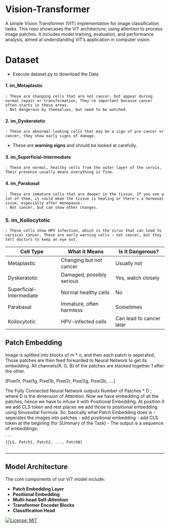 # Vision-Transformer
A simple Vision Transformer (VIT) implementation for image classification tasks. This repo showcases the ViT architecture, using attention to process image patches. It includes model training, evaluation, and performance analysis, aimed at understanding ViT’s application in computer vision.

# Dataset
- Execute dataset.py to download the Data 
#### 1. **im\_Metaplastic** 
    : These are changing cells that are not cancer, but appear during normal repair or transformation, They're important because cancer often starts in these areas.
    : Not dangerous by themselves, but need to be watched.

#### 2. **im\_Dyskeratotic**

    : These are abnormal-looking cells that may be a sign of pre-cancer or cancer, they show early signs of damage.
* These are **warning signs** and should be looked at carefully.

#### 3. **im\_Superficial-Intermediate**

    : These are normal, healthy cells from the outer layer of the cervix, Their presence usually means everything is fine.

#### 4. **im\_Parabasal**

    : These are immature cells that are deeper in the tissue, If you see a lot of them, it could mean the tissue is healing or there's a hormonal issue, especially after menopause.
    : Not cancer, but can show other changes.

### 5. **im\_Koilocytotic**

    : These cells show HPV infection, which is the virus that can lead to cervical cancer, These are early warning cells — not cancer, but they tell doctors to keep an eye out.

| Cell Type                | What it Means             | Is it Dangerous?         |
| ------------------------ | ------------------------- | ------------------------ |
| Metaplastic              | Changing but not cancer   | Usually not              |
| Dyskeratotic             | Damaged, possibly serious | Yes, watch closely       |
| Superficial-Intermediate | Normal healthy cells      | No                       |
| Parabasal                | Immature, often harmless  | Sometimes                |
| Koilocytotic             | HPV-infected cells        | Can lead to cancer later |


## Patch Embedding
Image is splitted into blocks of m * n, and then each patch is seperated, Those patches are then feed forwarded to 
Neural Network to get its embedding. All channels(R, G, B) of the patches are stacked together 1 after the other.

[Pixel1r, Pixel1g, Pixel1b, Pixel2r, Pixel2g, Pixel2b, ....]

The Fully Connected Neural Network outputs Number of Patches * D ; where D is the dimension of  Attention. Now we have embedding of all the patches, hence we have to infuse it with Positional Embedding. At position 0 we add CLS token and rest places we add those to positional embedding using Sinusodial Formula.
So, basically what Patch Embedding does is
    - seperates the images into patches
    - add positional embedding
    - add CLS token at the begining (for SUmmary of the Task)
    - The output is a sequence of embeddings:

    ```
    [CLS, Patch1, Patch2, ..., PatchN]
    ```
<!-- which is then passed through Transformer encoders. -->

---

## Model Architecture

The core components of our ViT model include:

* **Patch Embedding Layer**
* **Positional Embedding**
* **Multi-head Self-Attention**
* **Transformer Encoder Blocks**
* **Classification Head**

[![License: MIT](https://img.shields.io/badge/License-MIT-yellow.svg)](LICENSE.txt)
